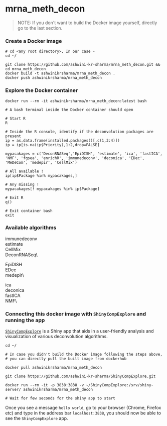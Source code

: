 # mrna_meth_decon

> NOTE: If you don't want to build the Docker image yourself, directly go to the last section.

### Create a Docker image

```
# cd <any root directory>, In our case -
cd ~/

git clone https://github.com/ashwini-kr-sharma/mrna_meth_decon.git && cd mrna_meth_decon
docker build -t ashwinikrsharma/mrna_meth_decon .
docker push ashwinikrsharma/mrna_meth_decon

```

### Explore the Docker container

```
docker run --rm -it ashwinikrsharma/mrna_meth_decon:latest bash

# A bash terminal inside the Docker container should open

# Start R
R

# Inside the R console, identify if the deconvolution packages are present
ip = as.data.frame(installed.packages()[,c(1,3:4)])
ip = ip[is.na(ip$Priority),1:2,drop=FALSE]

mypacakages = c('DeconRNASeq','EpiDISH', 'estimate', 'ica', 'fastICA', 'NMF', 'fgsea', 'enrichR', 'immunedeconv', 'deconica', 'EDec', 'MeDeCom', 'medepir', 'CellMix')

# All available !
ip[ip$Package %in% mypacakages,]

# Any missing !
mypacakages[! mypacakages %in% ip$Package]

# Exit R
q()

# Exit container bash
exit

```

### Available algorithms

immunedeconv\
estimate\
CellMix\
DeconRNASeq\

EpiDISH\
EDec\
medepir\

ica\
deconica\
fastICA\
NMF\

### Connecting this docker image with `ShinyCompExplore` and running the app

[`ShinyCompExplore`](https://github.com/ashwini-kr-sharma/ShinyCompExplore) is a Shiny app that aids in a user-friendly analysis and visualization of various deconvolution algorithms.

```
cd ~/

# In case you didn't build the Docker image following the steps above,
# you can directly pull the built image from dockerhub

docker pull ashwinikrsharma/mrna_meth_decon

git clone https://github.com/ashwini-kr-sharma/ShinyCompExplore.git

docker run --rm -it -p 3838:3838 -v ~/ShinyCompExplore:/srv/shiny-server/ ashwinikrsharma/mrna_meth_decon

# Wait for few seconds for the shiny app to start

```

Once you see a message `hello world`, go to your browser (Chrome, Firefox etc) and type in the address bar `localhost:3838`, you should now be able to see the `ShinyCompExplore` app.
